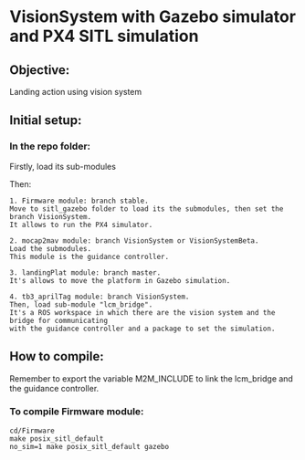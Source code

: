 # VisionSystem with Gazebo simulator and PX4 SITL simulation

## Objective:
Landing action using vision system

## Initial setup:

### In the repo folder:

Firstly, load its sub-modules

Then:

	1. Firmware module: branch stable.
	Move to sitl_gazebo folder to load its the submodules, then set the branch VisionSystem.
	It allows to run the PX4 simulator.

	2. mocap2mav module: branch VisionSystem or VisionSystemBeta.
	Load the submodules.
	This module is the guidance controller.

	3. landingPlat module: branch master.
	It's allows to move the platform in Gazebo simulation.

	4. tb3_aprilTag module: branch VisionSystem.
	Then, load sub-module "lcm_bridge".
	It's a ROS workspace in which there are the vision system and the bridge for communicating
	with the guidance controller and a package to set the simulation.

## How to compile:

Remember to export the variable M2M_INCLUDE to link the lcm_bridge and the guidance controller.

### To compile Firmware module:
```
cd/Firmware
make posix_sitl_default
no_sim=1 make posix_sitl_default gazebo
```





